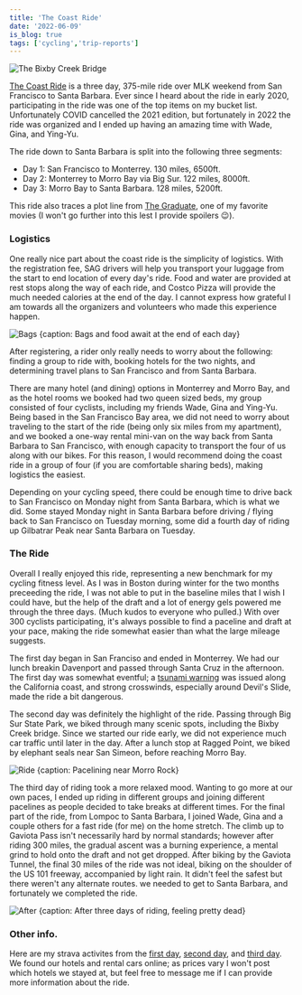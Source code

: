 ```yaml
---
title: 'The Coast Ride'
date: '2022-06-09'
is_blog: true
tags: ['cycling','trip-reports']
---
```


![The Bixby Creek Bridge](https://lh3.googleusercontent.com/8f2YOThk-_xSECKUHY8EJmzzkpdQjOv1Dy7y3Jn-JcLVWk_v-4MVPeDJ0h4OSmexAe5tbe1MMaWeHqOBrs52VXolw3lztAyHGnkIgPkhZOTHEI3LaElYOXmGLnr-CALqRMPIN13QcIUZWuHilp7LIc-ia4CBfYudM4RkH8e1AeDEeGfA3_F-9H6cIor3AVcWw81p_DN2uMMNKTpPh7A4h0znvr-PAGezvV6sBkQhNtaNr2wmhTbPc1SD9-ElqcvsvvSovB5LYUYRRy6lGFEwdWeLyC3manFoxM12b3CGv0nJKvPer1W9st_ZBQCX0AP2avtZuKc11kcqyts42_JQdagYNLO4hLfdLgz_aUNptcGVVdUw9k5zTMsZXDLMu88pG0ohI4bImWHuX41oquOv_p6vvrf9X7QnRMb7yWZN6DRQR_s6kUHDFpjNTMYxRasuMjM2ACfBbdKCNeCGVT5937wcvNq4K1XqJUg5KTr05oszAUw8J1ea1f8TQaabX94Tk_ozBu1DvUj0kzBE90F00RZB5Wa9-78XnWpC26Va54dGrh4XjWzlt4qHjcW-SymaGlzymipoQ4ftsBvKvXYiYCNFML8cX0w9A1bu9Hx9Q2Gn9N26Zopa6EyvyOZuLn9fEiyzoOld7O8fwAFvJvgL5fxok0gryFck71yWPyjJcD9v3eEbNhQsHnJoDbD_sbyYd38s7VMvDqfhH-iFQxl31yAJpHsiv5DWENxk5whfHVGy9vWH272WQRyxAJxBmUemFqEoR8ViBML_Ws-r3FW65ByQ4ZuevfFBqR4w=w1379-h919-no)

[The Coast Ride](https://www.thecoastride.org/) is a three day, 375-mile ride over MLK weekend from San Francisco to Santa Barbara. Ever since I heard about the ride in early 2020, participating in the ride was one of the top items on my bucket list. Unfortunately COVID cancelled the 2021 edition, but fortunately in 2022 the ride was organized and I ended up having an amazing time with Wade, Gina, and Ying-Yu.

The ride down to Santa Barbara is split into the following three segments:
- Day 1: San Francisco to Monterrey. 130 miles, 6500ft.
- Day 2: Monterrey to Morro Bay via Big Sur. 122 miles, 8000ft.
- Day 3: Morro Bay to Santa Barbara. 128 miles, 5200ft.

This ride also traces a plot line from [The Graduate](https://en.wikipedia.org/wiki/The_Graduate), one of my favorite movies (I won't go further into this lest I provide spoilers 😉).

### Logistics

One really nice part about the coast ride is the simplicity of logistics.
With the registration fee, SAG drivers will help you transport your luggage from the start to end location of every day's ride.
Food and water are provided at rest stops along the way of each ride, and Costco Pizza will provide the much needed calories at the end of the day.
I cannot express how grateful I am towards all the organizers and volunteers who made this experience happen.

![Bags {caption: Bags and food await at the end of each day}](https://lh3.googleusercontent.com/lSYkLi8N_vqzZ3BJlQJf7sy4V5Vsue21XCmU2vNW72P9fN3X5-4EpEkWnUvf2arlWIOMVbfWydQUo-Xm--6j-pR1HKI23qNjfv0XMri0lSl5peLEpMloEqZjRc6spOB84EdyBI_pGYnUEX69PI5E7DJ6rJ4RpGrcnp0lEjjFBp75tsz50VKc6GtMykKrEZhRsIrn_kbr2LzhGoOjWkCM7Pmq7hulxa1uixwdKkaJ_wvt4nmH_vLGECEbFDcQHpjOfBjRwLEVtONd57p6aAOyDjpR9PBURE8-BgH81sdjXVehuQnR0QXTHXQvSzU1kGsEtAQb_2DEBMHYMBa4RplvhjiS36MVrtdZ1vueDnYxWdbmDWJkpzI7ZmuW1wiBd9sCfF1eByv-Hpd7_f5O7JWqTxRbrl3zLmG11fSjGxKyys2ANUhF260jt1rhlehJ4Htq7--0qligTqRsvP-h6ofrpJULDugiLqM1IFsilVgeGiWnXzADcMiHlLbWBnTOVtY5ymMa5biF9-QFWHfAnNSHy7va7bBemPHGwP94x53D3_41QGybBzv-yCXmdrKXfzkQ0vQYO30jhUeVj5JJ_UmwrPn-6xBsuaZYLazs5fybfB8t-gbxkz0OLJtJXb7VvdRXckn6PjbMZITM2yR56weLAPxqG6DwkjxtLZe5jGc1_hEFo4CleOxybto4ktz6dO29hlg6ANxkSz4BtIyBcmcF9Zwquy_iMfDIojuN92prSPhowcn1b1zTsbThJzPzVmu6Y72XmNp-wYtJfyJtwmeJTAQlIsRMNxxga7tX=w1226-h919-no)

After registering, a rider only really needs to worry about the following: finding a group to ride with, booking hotels for the two nights, and determining travel plans to San Francisco and from Santa Barbara.

There are many hotel (and dining) options in Monterrey and Morro Bay, and as the hotel rooms we booked had two queen sized beds, my group consisted of four cyclists, including my friends Wade, Gina and Ying-Yu.
Being based in the San Francisco Bay area, we did not need to worry about traveling to the start of the ride (being only six miles from my apartment), and we booked a one-way rental mini-van on the way back from Santa Barbara to San Francisco, with enough capacity to transport the four of us along with our bikes.
For this reason, I would recommend doing the coast ride in a group of four (if you are comfortable sharing beds), making logistics the easiest.

Depending on your cycling speed, there could be enough time to drive back to San Francisco on Monday night from Santa Barbara, which is what we did. Some stayed Monday night in Santa Barbara before driving / flying back to San Francisco on Tuesday morning, some did a fourth day of riding up Gilbatrar Peak near Santa Barbara on Tuesday.

### The Ride

Overall I really enjoyed this ride, representing a new benchmark for my cycling fitness level.
As I was in Boston  during winter for the two months preceeding the ride, I was not able to put in the baseline miles that I wish I could have, but the help of the draft and a lot of energy gels powered me through the three days. (Much kudos to everyone who pulled.)
With over 300 cyclists participating, it's always possible to find a paceline and draft at your pace, making the ride somewhat easier than what the large mileage suggests.

The first day began in San Franciso and ended in Monterrey. We had our lunch breakin Davenport and passed through Santa Cruz in the afternoon. The first day was somewhat eventful; a [tsunami warning](https://en.wikipedia.org/wiki/2022_Hunga_Tonga%E2%80%93Hunga_Ha'apai_eruption_and_tsunami) was issued along the California coast, and strong crosswinds, especially around Devil's Slide, made the ride a bit dangerous.

The second day was definitely the highlight of the ride. Passing through Big Sur State Park, we biked through many scenic spots, including the Bixby Creek bridge.
Since we started our ride early, we did not experience much car traffic until later in the day. After a lunch stop at Ragged Point, we biked by elephant seals near San Simeon, before reaching Morro Bay.

![Ride {caption: Pacelining near Morro Rock}](https://lh3.googleusercontent.com/xZw7PNkaYHabRUnGl1pK-s0xmMeBncQVSyAvUTj6GcNLco3nt3qfqbs7UgezE6hAahot1KF-1Zhu_a4sJcd_ppLndmo1VKKRwpUGX8NvrVhnvyQZ5pfuhsA34kqR5dW9qgc5ItprjJyAIuZoaWt5Dw7io8K5K1_kD2YcWBRI_bT6wEuQLB7t1TL4wGtuP8PPJf97kUaaeASFijr3uEAXzPvMjDjDruAuOtWN02snmzAmPeuTVD_30CzcoW7uurCJuKTt-DXYVSRyRaGkiqz9dA3l8PxBWo3CkfStk03AX7PV0OunATw7Qy2PMcIJD15T6BlVvWyM-ckUyNN3O4LfXEh23Iy6XNDIV53Pvk_oqyWd3anh2PR7p6t0xv0tlm13gNHDLeRNJOyXfSbDGmZhkEBX_cwLRvPMD5xaB-KoIMVo6070EG9kPmCiz9g7Bx7smh6gDm00_LPIjHD8nqxM7nIBx4A6kWzoJ5pjdOT_7DN_0J15Y2cKC4ZIVJ_Tpfsge8uXGXbD-yylxYbFBMvJzSySMAyHGivJMXPTpaV82PEzawkjvX-BKVYnvPJ5GKqdHTWYUNiWsLHc2ncc3fxkPuCEiTdehFM_VYEVs-vqOMmvWkFbugY-1j7VrJhfKCBWe_YXG795tPl20Oz3ckVoMlYykTIo6VYHpTDS7UUSTyefE7RROQzFJJxhOMtR-eGIMr7aJMPuHw5Xa_0gXySty7DdPXrzaut9cF939NyoveSjLvPO1KvpQgM8M_xPJ_RdU2pGG-bYBFKokKzu_Lazw8jMon04-axLEKEK=w1226-h919-no)

The third day of riding took a more relaxed mood. Wanting to go more at our own paces, I ended up riding in different groups and joining different pacelines as people decided to take breaks at different times.
For the final part of the ride, from Lompoc to Santa Barbara, I joined Wade, Gina and a couple others for a fast ride (for me) on the home stretch.
The climb up to Gaviota Pass isn't necessarily hard by normal standards; however after riding 300 miles, the gradual ascent was a burning experience, a mental grind to hold onto the draft and not get dropped.
After biking by the Gaviota Tunnel, the final 30 miles of the ride was not ideal, biking on the shoulder of the US 101 freeway, accompanied by light rain.
It didn't feel the safest but there weren't any alternate routes. we needed to get to Santa Barbara, and fortunately we completed the ride.

![After {caption: After three days of riding, feeling pretty dead}](https://lh3.googleusercontent.com/EbuDgdSznWSZs0uga1xgZSLFsLuEXbXJ-leyzFmQq_k_-FdmBkc4aMTjDhGFv_V1P1nB88m44ls2mR8Mhlj3btzQAR5ObR3GKR9spLyBzs_o3wL_NLw6hID2TMMgLzT46othQj3qIhO7Ss3wOdHRqPg1ZO79mdgsMZIXWuHqepTPHF8MQw2spOFhVbFzvvfW_HhkUtvBgaA1pBliQerfSUKVYpjxh6yItUWMcOCUCycRT8zw9hi31ctHR0h-Z47_QQvB7mQT981X9q7ARHpGZL2TGnzEY9Yu99-KSyKyYwersiY0VRIIt3WBAOvWxT6rmzF6BL87nngdUCbcXe0ZSd0ar4nYMA22bj3RgHvfwF-QCL1iB7TC3iyjKeqUKUQu6wm-OusL9XKoIDIVjIC6mozjd51nQ3uVEEuNgUTeEsR3547UyXZV3qeqbiAmI0JT3IGv80dDzqqYOSiD1K-nYQ6Sa-sLUEDBzmnTlD97IGjOoKhAMc2Qru6IyYURAKaYcXhdOiyYGm3lZjcNvqYGAIVzTNdGJq2kZPGCj9KjqjV7TvAa3jhZnpWvAU4mtbPaSfCf7tWwpoalLC0mgNiTSHQI3mrW0WCnOwxYzguN_oJwRL-YRq40gJiP6BwSPIOVu-UoD-5CpGt2eis9k_9KVWuCqOHJzBuT6tWKyMxk6PvMrtSYbon11VktHqI4wyluCDqpquKo8-zIYLJLS6BHe5bZqEyXNOHzKZ-bpiblN73lOmXCR9kZR6hO-sPjhNMeULq-lB63cfVIOoakdM8EFJUyODm2Gtvfv0Kz=w690-h919-no)


### Other info.

Here are my strava activites from the [first day](https://www.strava.com/activities/6530083722), [second day](https://www.strava.com/activities/6535905314), and [third day](https://www.strava.com/activities/6540755937).
We found our hotels and rental cars online; as prices vary I won't post which hotels we stayed at, but feel free to message me if I can provide more information about the ride.
